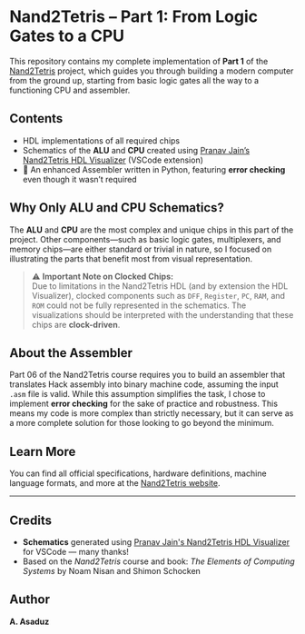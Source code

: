 # Nand2Tetris – Part 1: From Logic Gates to a CPU

This repository contains my complete implementation of **Part 1** of the [Nand2Tetris](https://www.nand2tetris.org/) project, which guides you through building a modern computer from the ground up, starting from basic logic gates all the way to a functioning CPU and assembler.

## Contents

- HDL implementations of all required chips
- Schematics of the **ALU** and **CPU** created using [Pranav Jain’s Nand2Tetris HDL Visualizer](https://marketplace.visualstudio.com/items?itemName=PranavJain.nand2tetris-hdl-visualizer) (VSCode extension)
- 🧾 An enhanced Assembler written in Python, featuring **error checking** even though it wasn’t required

## Why Only ALU and CPU Schematics?

The **ALU** and **CPU** are the most complex and unique chips in this part of the project. Other components—such as basic logic gates, multiplexers, and memory chips—are either standard or trivial in nature, so I focused on illustrating the parts that benefit most from visual representation.

> ⚠️ **Important Note on Clocked Chips:**  
> Due to limitations in the Nand2Tetris HDL (and by extension the HDL Visualizer), clocked components such as `DFF`, `Register`, `PC`, `RAM`, and `ROM` could not be fully represented in the schematics. The visualizations should be interpreted with the understanding that these chips are **clock-driven**.

## About the Assembler

Part 06 of the Nand2Tetris course requires you to build an assembler that translates Hack assembly into binary machine code, assuming the input `.asm` file is valid. While this assumption simplifies the task, I chose to implement **error checking** for the sake of practice and robustness. This means my code is more complex than strictly necessary, but it can serve as a more complete solution for those looking to go beyond the minimum.

## Learn More

You can find all official specifications, hardware definitions, machine language formats, and more at the [Nand2Tetris website](https://www.nand2tetris.org/).

---

## Credits

- **Schematics** generated using [Pranav Jain's Nand2Tetris HDL Visualizer](https://marketplace.visualstudio.com/items?itemName=PranavJain.nand2tetris-hdl-visualizer) for VSCode — many thanks!
- Based on the *Nand2Tetris* course and book: *The Elements of Computing Systems* by Noam Nisan and Shimon Schocken

## Author

**A. Asaduz**
